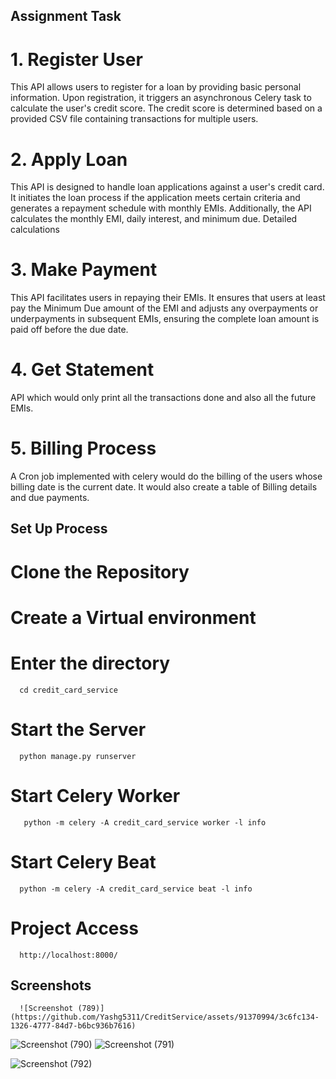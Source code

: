 ## Assignment Task

# 1. Register User
This API allows users to register for a loan by providing basic personal information. Upon registration, it triggers an asynchronous Celery task to calculate the user's credit score. The credit score is determined based on a provided CSV file containing transactions for multiple users.

# 2. Apply Loan
This API is designed to handle loan applications against a user's credit card. It initiates the loan process if the application meets certain criteria and generates a repayment schedule with monthly EMIs. Additionally, the API calculates the monthly EMI, daily interest, and minimum due. Detailed calculations

# 3. Make Payment
This API facilitates users in repaying their EMIs. It ensures that users at least pay the Minimum Due amount of the EMI and adjusts any overpayments or underpayments in subsequent EMIs, ensuring the complete loan amount is paid off before the due date.

# 4. Get Statement
 API which would only print all the transactions done and also all the future EMIs.


# 5. Billing Process
A Cron job implemented with celery would do the billing of the users whose billing date is the current date. It would also create a table of Billing details and due payments.



## Set Up Process
   # Clone the Repository
   # Create a Virtual environment
   # Enter the directory
      cd credit_card_service
   # Start the Server
      python manage.py runserver
   # Start Celery Worker
       python -m celery -A credit_card_service worker -l info
   # Start Celery Beat
      python -m celery -A credit_card_service beat -l info

   # Project Access
      http://localhost:8000/


  ##  Screenshots

      ![Screenshot (789)](https://github.com/Yashg5311/CreditService/assets/91370994/3c6fc134-1326-4777-84d7-b6bc936b7616)
![Screenshot (790)](https://github.com/Yashg5311/CreditService/assets/91370994/4da33329-2997-4756-89b8-f40e7e60a645)
![Screenshot (791)](https://github.com/Yashg5311/CreditService/assets/91370994/5929a319-43eb-4a87-b450-179ae5803893)

![Screenshot (792)](https://github.com/Yashg5311/CreditService/assets/91370994/8bc97119-f229-49cd-a7a2-fab8cf5e59d3)
